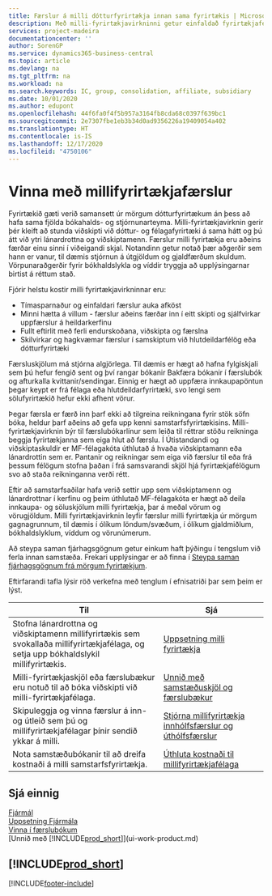```yaml
---
title: Færslur á milli dótturfyrirtækja innan sama fyrirtækis | Microsoft Docs
description: Með milli-fyrirtækjavirkninni getur einfaldað fyrirtækjaferli og færslur á milli dótturfyrirtækja innan sama fyrirtækis.
services: project-madeira
documentationcenter: ''
author: SorenGP
ms.service: dynamics365-business-central
ms.topic: article
ms.devlang: na
ms.tgt_pltfrm: na
ms.workload: na
ms.search.keywords: IC, group, consolidation, affiliate, subsidiary
ms.date: 10/01/2020
ms.author: edupont
ms.openlocfilehash: 44f6fa0f4f5b957a3164fb8cda68c0397f639bc1
ms.sourcegitcommit: 2e7307fbe1eb3b34d0ad9356226a19409054a402
ms.translationtype: HT
ms.contentlocale: is-IS
ms.lasthandoff: 12/17/2020
ms.locfileid: "4750106"
---
```

# <a name="managing-intercompany-transactions"></a>Vinna með millifyrirtækjafærslur
Fyrirtækið gæti verið samansett úr mörgum dótturfyrirtækum án þess að hafa sama fjölda bókahalds- og stjórnunarteyma. Milli-fyrirtækjavirknin gerir þér kleift að stunda viðskipti við dóttur- og félagafyrirtæki á sama hátt og þú átt við ytri lánardrottna og viðskiptamenn. Færslur milli fyrirtækja eru aðeins færðar einu sinni í viðeigandi skjal. Notandinn getur notað þær aðgerðir sem hann er vanur, til dæmis stjórnun á útgjöldum og gjaldfærðum skuldum. Vörpunaraðgerðir fyrir bókhaldslykla og víddir tryggja að upplýsingarnar birtist á réttum stað.  

Fjórir helstu kostir milli fyrirtækjavirkninnar eru:  

- Tímasparnaður og einfaldari færslur auka afköst  
- Minni hætta á villum - færslur aðeins færðar inn í eitt skipti og sjálfvirkar uppfærslur á heildarkerfinu  
- Fullt eftirlit með ferli endurskoðana, viðskipta og færslna  
- Skilvirkar og hagkvæmar færslur í samskiptum við hlutdeildarfélög eða dótturfyrirtæki  

Færsluskjölum má stjórna algjörlega. Til dæmis er hægt að hafna fylgiskjali sem þú hefur fengið sent og því rangar bókanir Bakfæra bókanir í færslubók og afturkalla kvittanir/sendingar. Einnig er hægt að uppfæra innkaupapöntun þegar keypt er frá félaga eða hlutdeildarfyrirtæki, svo lengi sem sölufyrirtækið hefur ekki afhent vörur.  

Þegar færsla er færð inn þarf ekki að tilgreina reikningana fyrir stök söfn bóka, heldur þarf aðeins að gefa upp kenni samstarfsfyrirtækisins. Milli-fyrirtækjavirknin býr til færslubókarlínur sem leiða til réttrar stöðu reikninga beggja fyrirtækjanna sem eiga hlut að færslu. Í Útistandandi og viðskiptaskuldir er MF-félagakóta úthlutað á hvaða viðskiptamann eða lánardrottin sem er. Pantanir og reikningar sem eiga við færslur til eða frá þessum félögum stofna þaðan í frá samsvarandi skjöl hjá fyrirtækjafélögum svo að staða reikninganna verði rétt.  

 Eftir að samstarfsaðilar hafa verið settir upp sem viðskiptamenn og lánardrottnar í kerfinu og þeim úthlutað MF-félagakóta er hægt að deila innkaupa- og söluskjölum milli fyrirtækja, þar á meðal vörum og vörugjöldum. Milli fyrirtækjavirknin leyfir færslur milli fyrirtækja úr mörgum gagnagrunnum, til dæmis í ólíkum löndum/svæðum, í ólíkum gjaldmiðlum, bókhaldslyklum, víddum og vörunúmerum.  

Að steypa saman fjárhagsgögnum getur einkum haft þýðingu í tengslum við ferla innan samstæða. Frekari upplýsingar er að finna í [Steypa saman fjárhagsgögnum frá mörgum fyrirtækjum](finance-consolidated-company-reporting.md).

Eftirfarandi tafla lýsir röð verkefna með tenglum í efnisatriði þar sem þeim er lýst.

|Til |Sjá|
|---|---|
|Stofna lánardrottna og viðskiptamenn millifyrirtækis sem svokallaða millifyrirtækjafélaga, og setja upp bókhaldslykil millifyrirtækis.|[Uppsetning milli fyrirtækja](intercompany-how-setup.md)|
|Milli-fyrirtækjaskjöl eða færslubækur eru notuð til að bóka viðskipti við milli-fyrirtækjafélaga.|[Unnið með samstæðuskjöl og færslubækur](intercompany-how-work-documents-journals.md)|
|Skipuleggja og vinna færslur á inn- og útleið sem þú og millifyrirtækjafélagar þínir sendið ykkar á milli.|[Stjórna millifyrirtækja innhólfsfærslur og úthólfsfærslur](intercompany-how-manage-intercompany-inbox.md)|
|Nota samstæðubókanir til að dreifa kostnaði á milli samstarfsfyrirtækja.|[Úthluta kostnaði til millifyrirtækjafélaga](intercompany-allocate-costs.md)|

## <a name="see-also"></a>Sjá einnig
[Fjármál](finance.md)  
[Uppsetning Fjármála](finance-setup-finance.md)  
[Vinna í færslubókum](ui-work-general-journals.md)  
[Unnið með [!INCLUDE[prod_short](includes/prod_short.md)]](ui-work-product.md)

## [!INCLUDE[prod_short](includes/free_trial_md.md)]  


[!INCLUDE[footer-include](includes/footer-banner.md)]